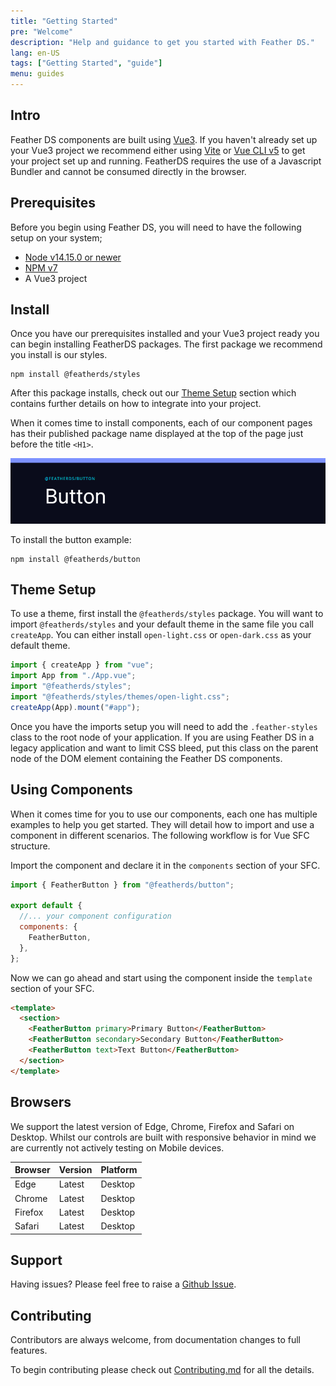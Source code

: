 ```yaml
---
title: "Getting Started"
pre: "Welcome"
description: "Help and guidance to get you started with Feather DS."
lang: en-US
tags: ["Getting Started", "guide"]
menu: guides
---
```


## Intro

Feather DS components are built using [Vue3](https://v3.vuejs.org/). If you haven't already set up your Vue3 project we recommend either using [Vite](https://vitejs.dev/guide/#overview) or [Vue CLI v5](https://cli.vuejs.org/guide/) to get your project set up and running. FeatherDS requires the use of a Javascript Bundler and cannot be consumed directly in the browser.

## Prerequisites

Before you begin using Feather DS, you will need to have the following setup on your system;

- [Node v14.15.0 or newer](https://nodejs.org/en/)
- [NPM v7](https://docs.npmjs.com/downloading-and-installing-node-js-and-npm)
- A Vue3 project

## Install

Once you have our prerequisites installed and your Vue3 project ready you can begin installing FeatherDS packages. The first package we recommend you install is our styles.

```shell
npm install @featherds/styles
```

After this package installs, check out our [Theme Setup](#theme-setup) section which contains further details on how to integrate into your project.

When it comes time to install components, each of our component pages has their published package name displayed at the top of the page just before the title `<H1>`.

![Buttons page example of package text location](./images/button-package.png)

To install the button example:

```shell
npm install @featherds/button
```

## Theme Setup

To use a theme, first install the `@featherds/styles` package. You will want to import `@featherds/styles` and your default theme in the same file you call `createApp`. You can either install `open-light.css` or `open-dark.css` as your default theme.

```js
import { createApp } from "vue";
import App from "./App.vue";
import "@featherds/styles";
import "@featherds/styles/themes/open-light.css";
createApp(App).mount("#app");
```

Once you have the imports setup you will need to add the `.feather-styles` class to the root node of your application. If you are using Feather DS in a legacy application and want to limit CSS bleed, put this class on the parent node of the DOM element containing the Feather DS components.

## Using Components

When it comes time for you to use our components, each one has multiple examples to help you get started. They will detail how to import and use a component in different scenarios. The following workflow is for Vue SFC structure.

Import the component and declare it in the `components` section of your SFC.

```js
import { FeatherButton } from "@featherds/button";

export default {
  //... your component configuration
  components: {
    FeatherButton,
  },
};
```

Now we can go ahead and start using the component inside the `template` section of your SFC.

```html
<template>
  <section>
    <FeatherButton primary>Primary Button</FeatherButton>
    <FeatherButton secondary>Secondary Button</FeatherButton>
    <FeatherButton text>Text Button</FeatherButton>
  </section>
</template>
```

## Browsers

We support the latest version of Edge, Chrome, Firefox and Safari on Desktop. Whilst our controls are built with responsive behavior in mind we are currently not actively testing on Mobile devices.

| Browser | Version | Platform |
| ------- | ------- | -------- |
| Edge    | Latest  | Desktop  |
| Chrome  | Latest  | Desktop  |
| Firefox | Latest  | Desktop  |
| Safari  | Latest  | Desktop  |

## Support

Having issues? Please feel free to raise a [Github Issue](https://github.com/feather-design-system/feather-design-system/issues/new).

## Contributing

Contributors are always welcome, from documentation changes to full features.

To begin contributing please check out [Contributing.md](https://github.com/feather-design-system/feather-design-system/blob/main/CONTRIBUTING.md) for all the details.
